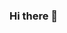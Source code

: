 ### Hi there 👋

<!--
**doma2k/doma2k** is a ✨ _special_ ✨ repository because its `README.md` (this file) appears on your GitHub profile.

Here are some ideas to get you started:
<a href="https://app.daily.dev/domanodes"><img src="https://api.daily.dev/devcards/06f39da26c2c4f4f9dcc8d59e75c4da7.png?r=86v" width="400" alt="Kyrylo's Dev Card"/></a>
- 🔭 I’m currently working on ...
- 🌱 I’m currently learning ...
- 👯 I’m looking to collaborate on ...
- 🤔 I’m looking for help with ...
- 💬 Ask me about ...
- 📫 How to reach me: ...
- 😄 Pronouns: ...
- ⚡ Fun fact: ...
-->
